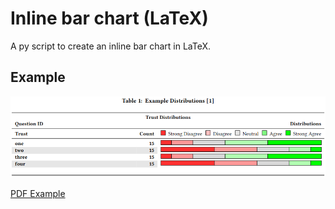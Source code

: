 # Inline bar chart (LaTeX)

A py script to create an inline bar chart in LaTeX.

## Example

![Example](./tex/figures/example_image.png)

[PDF Example](./tex/main.pdf)
